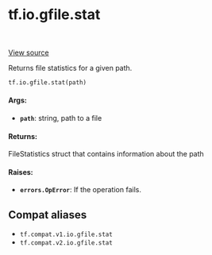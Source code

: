 <div itemscope itemtype="http://developers.google.com/ReferenceObject">
<meta itemprop="name" content="tf.io.gfile.stat" />
<meta itemprop="path" content="Stable" />
</div>

# tf.io.gfile.stat

<!-- Insert buttons and diff -->

<table class="tfo-notebook-buttons tfo-api" align="left">
</table>

<a target="_blank" href="/code/stable/tensorflow/python/lib/io/file_io.py">View source</a>



Returns file statistics for a given path.

``` python
tf.io.gfile.stat(path)
```



<!-- Placeholder for "Used in" -->


#### Args:


* <b>`path`</b>: string, path to a file


#### Returns:

FileStatistics struct that contains information about the path



#### Raises:


* <b>`errors.OpError`</b>: If the operation fails.

## Compat aliases

* `tf.compat.v1.io.gfile.stat`
* `tf.compat.v2.io.gfile.stat`

